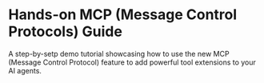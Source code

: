 # Hands-on MCP (Message Control Protocols) Guide

A step-by-setp demo tutorial showcasing how to use the new MCP (Message Control Protocol) feature to add powerful tool extensions to your AI agents.
